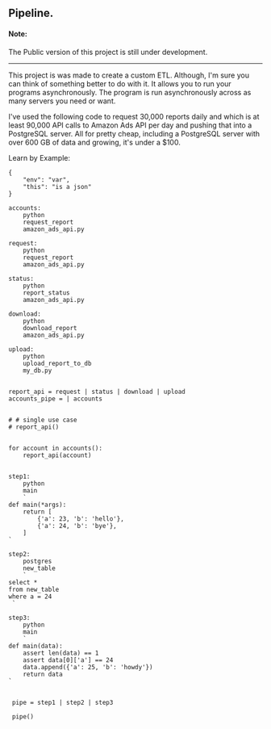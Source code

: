 ## Pipeline.


#### Note:
The Public version of this project is still under development.

---

This project is was made to create a custom ETL.
Although, I'm sure you can think of something better 
to do with it.
It allows you to run your programs asynchronously. 
The program is run asynchronously across as 
many servers you need or want.

I've used the following code to request 30,000 reports
daily and which is at least 90,000 API calls to Amazon Ads API per day
and pushing that into a PostgreSQL server.
All for pretty cheap, 
including a PostgreSQL server with over 600 GB of data
and growing,
it's under a $100.

Learn by Example:
```
{
    "env": "var",
    "this": "is a json"
}

accounts:
    python 
    request_report 
    amazon_ads_api.py

request: 
    python 
    request_report 
    amazon_ads_api.py

status:
    python
    report_status
    amazon_ads_api.py

download:
    python
    download_report
    amazon_ads_api.py
    
upload:
    python
    upload_report_to_db
    my_db.py


report_api = request | status | download | upload
accounts_pipe = | accounts


# # single use case
# report_api()


for account in accounts():
    report_api(account)


```

```
step1:
    python
    main
    `
def main(*args):
    return [
        {'a': 23, 'b': 'hello'},    
        {'a': 24, 'b': 'bye'},
    ]
`

step2:
    postgres
    new_table
    `
select * 
from new_table
where a = 24
 `
 
step3:
    python
    main
    `
def main(data):
    assert len(data) == 1
    assert data[0]['a'] == 24
    data.append({'a': 25, 'b': 'howdy'})
    return data    
`
 
 
 pipe = step1 | step2 | step3
 
 pipe()

```


